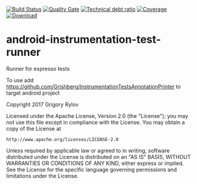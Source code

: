 [![Build Status](https://travis-ci.org/Grigory-Rylov/android-instrumental-test-runner.svg?branch=master)](https://travis-ci.org/Grigory-Rylov/android-instrumental-test-runner)
[![Quality Gate](https://sonarcloud.io/api/badges/gate?key=com.github.grishberg:android-instrumental-test-runner)](https://sonarcloud.io/dashboard/index/com.github.grishberg:android-instrumental-test-runner) [![Technical debt ratio](https://sonarcloud.io/api/badges/measure?key=com.github.grishberg:android-instrumental-test-runner&metric=sqale_debt_ratio)](https://sonarcloud.io/dashboard/index/com.github.grishberg:android-instrumental-test-runner)
[![Coverage](https://sonarcloud.io/api/project_badges/measure?project=com.github.grishberg%3Aandroid-instrumental-test-runner&metric=coverage)](https://sonarcloud.io/api/project_badges/measure?project=com.github.grishberg%3Aandroid-instrumental-test-runner&metric=coverage)
[![Download](https://api.bintray.com/packages/grigory-rylov/gradle/android-instrumental-test-runner/images/download.svg) ](https://bintray.com/grigory-rylov/gradle/android-instrumental-test-runner/_latestVersion)

# android-instrumentation-test-runner
Runner for espresso tests

To use add https://github.com/Grishberg/InstrumentationTestsAnnotationPrinter to target android project


Copyright 2017 Grigory Rylov

Licensed under the Apache License, Version 2.0 (the "License");
you may not use this file except in compliance with the License.
You may obtain a copy of the License at

    http://www.apache.org/licenses/LICENSE-2.0

Unless required by applicable law or agreed to in writing, software
distributed under the License is distributed on an "AS IS" BASIS,
WITHOUT WARRANTIES OR CONDITIONS OF ANY KIND, either express or implied.
See the License for the specific language governing permissions and
limitations under the License.
